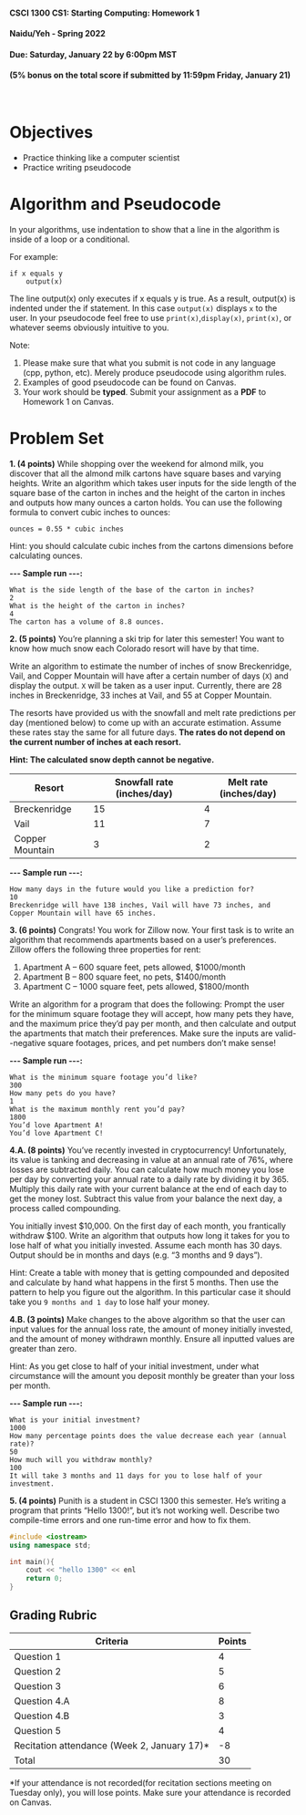 #### **CSCI 1300 CS1: Starting Computing: Homework 1**
#### **Naidu/Yeh - Spring 2022**
#### **Due: Saturday, January 22 by 6:00pm MST**
#### **(5% bonus on the total score if submitted by 11:59pm Friday, January 21)**

<br/>

# Objectives 

* Practice thinking like a computer scientist
* Practice writing pseudocode

# Algorithm and Pseudocode 

In your algorithms, use indentation to show that a line in the algorithm is inside of a loop or a conditional.

For example:

```
if x equals y
    output(x)
```

The line output(x) only executes if x equals y is true. As a result, output(x) is indented under the if statement. In this case `output(x)` displays `x` to the user. In your pseudocode feel free to use `print(x)`,`display(x)`, `print(x)`, or whatever seems obviously intuitive to you.

Note: 
1.	Please make sure that what you submit is not code in any language (cpp, python, etc). Merely produce pseudocode using algorithm rules.
2.	Examples of good pseudocode can be found on Canvas.
3.	Your work should be **typed**. Submit your assignment as a **PDF** to Homework 1 on Canvas. 


# Problem Set 

**1. (4 points)** While shopping over the weekend for almond milk, you discover that all the almond milk cartons have square bases and varying heights. Write an algorithm which takes user inputs for the side length of the square base of the carton in inches and the height of the carton in inches and outputs how many ounces a carton holds. You can use the following formula to convert cubic inches to ounces:

```
ounces = 0.55 * cubic inches
```

Hint: you should calculate cubic inches from the cartons dimensions before calculating ounces.

**--- Sample run ---:** <br/>
```
What is the side length of the base of the carton in inches? 
2 
What is the height of the carton in inches? 
4 
The carton has a volume of 8.8 ounces.
```

**2. (5 points)** You’re planning a ski trip for later this semester! You want to know how much snow each Colorado resort will have by that time.

Write an algorithm to estimate the number of inches of snow Breckenridge, Vail, and Copper Mountain will have after a certain number of days (`X`) and display the output. `X` will be taken as a user input. Currently, there are 28 inches in Breckenridge, 33 inches at Vail, and 55 at Copper Mountain.

The resorts have provided us with the snowfall and melt rate predictions per day (mentioned below) to come up with an accurate estimation. Assume these rates stay the same for all future days. **The rates do not depend on the current number of inches at each resort.**

**Hint: The calculated snow depth cannot be negative.**

| **Resort**      | **Snowfall rate (inches/day)** | **Melt rate (inches/day)** |
| --------------- | ------------------------------ | -------------------------- |
| Breckenridge    | 15                             | 4                          |
| Vail            | 11                             | 7                          |
| Copper Mountain | 3                              | 2                          |
 
**--- Sample run ---:** <br/>
```
How many days in the future would you like a prediction for?
10
Breckenridge will have 138 inches, Vail will have 73 inches, and Copper Mountain will have 65 inches.
```

**3. (6 points)** Congrats! You work for Zillow now. Your first task is to write an algorithm that recommends apartments based on a user’s preferences.  Zillow offers the following three properties for rent:
1. Apartment A – 600 square feet, pets allowed, $1000/month
2. Apartment B – 800 square feet, no pets, $1400/month
3. Apartment C – 1000 square feet, pets allowed, $1800/month

Write an algorithm for a program that does the following: Prompt the user for the minimum square footage they will accept, how many pets they have, and the maximum price they’d pay per month, and then calculate and output the apartments that match their preferences. Make sure the inputs are valid--negative square footages, prices, and pet numbers don’t make sense!

**--- Sample run ---:** <br/>
```
What is the minimum square footage you’d like? 
300 
How many pets do you have? 
1 
What is the maximum monthly rent you’d pay? 
1800 
You’d love Apartment A! 
You’d love Apartment C! 
```

**4.A. (8 points)** You’ve recently invested in cryptocurrency! Unfortunately, its value is tanking and decreasing in value at an annual rate of 76%, where losses are subtracted daily. You can calculate how much money you lose per day by converting your annual rate to a daily rate by dividing it by 365. Multiply this daily rate with your current balance at the end of each day to get the money lost. Subtract this value from your balance the next day, a process called compounding. 

You initially invest $10,000. On the first day of each month, you frantically withdraw $100. Write an algorithm that outputs how long it takes for you to lose half of what you initially invested. Assume each month has 30 days. Output should be in months and days (e.g. “3 months and 9 days”).

Hint: Create a table with money that is getting compounded and deposited and calculate by hand what happens in the first 5 months. Then use the pattern to help you figure out the algorithm. In this particular case it should take you `9 months and 1 day` to lose half your money.

**4.B. (3 points)** Make changes to the above algorithm so that the user can input values for the annual loss rate, the amount of money initially invested, and the amount of money withdrawn monthly. Ensure all inputted values are greater than zero.

Hint: As you get close to half of your initial investment, under what circumstance will the amount you deposit monthly be greater than your loss per month.

**--- Sample run ---:** <br/>
```
What is your initial investment? 
1000 
How many percentage points does the value decrease each year (annual rate)? 
50 
How much will you withdraw monthly?
100
It will take 3 months and 11 days for you to lose half of your investment.
```

**5. (4 points)** Punith is a student in CSCI 1300 this semester. He’s writing a program that prints “Hello 1300!”, but it’s not working well. Describe two compile-time errors and one run-time error and how to fix them. 

```cpp
#include <iostream>
using namespace std;

int main(){
    cout << "hello 1300" << enl
    return 0;
}
```

## Grading Rubric

| **Criteria**                                | Points |
| ------------------------------------------- | ------ |
| Question 1                                  | 4      |
| Question 2                                  | 5      |
| Question 3                                  | 6      |
| Question 4.A                                | 8     |
| Question 4.B                                | 3      |
| Question 5                                  | 4      |
| Recitation attendance (Week 2, January 17)* | -8    |
| Total                                       | 30     |

*If your attendance is not recorded(for recitation sections meeting on Tuesday only), you will lose points. Make sure your attendance is recorded on Canvas.
